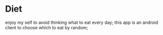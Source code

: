 # Diet
enjoy my self to avoid thinking what to eat every day;
this app is an android client to choose which to eat by random;
